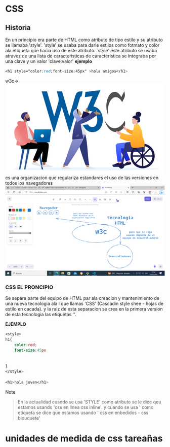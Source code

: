 # CSS
## Historia
En un principio era parte de HTML como atributo de tipo estilo y su atributo se llamaba 'style'.
'style' se usaba para darle estilos como fotmato y color ala etiqueta que hacia uso de este atributo.
´style' este atributo se usaba atravez de una lista de caracteristicas de caracteristica se integraba por una clave y un valor 'clave:valor'
**ejemplo**
```css
<h1 style="color:red;font-size:45px" >hola amigos</h1>

```


w3c→ ![alt text](image.png) es una organizacion   que regulariza estandares  el uso de las versiones en todos los navegadores ![alt text](image-1.png)

### CSS EL PRONCIPIO

Se separa parte del equipo de HTML par ala creacion y mantenimiento de una nueva tecnologia ala l que llamas 'CSS' (Cascadin style shee -  hojas de estilo en cacada).
y la raiz de esta separacion se crea en la primera version de esta tecnologia las etiquetas '<style></style>'.

**EJEMPLO**
```css
<style> 
h1{
    color:red;
    font-size:45px


}
</style>

<h1>hola joven</h1>
```
>[!NOTE]

> En la actualidad cuando se usa 'STYLE' como atributo se le dice qeu estamos usando 'css en linea css inline'. y cuando se usa '<style></style> como etiqueta se dice que estamos usando ' css en enbedidos - css blouquete'






# unidades de medida de css tareañas 